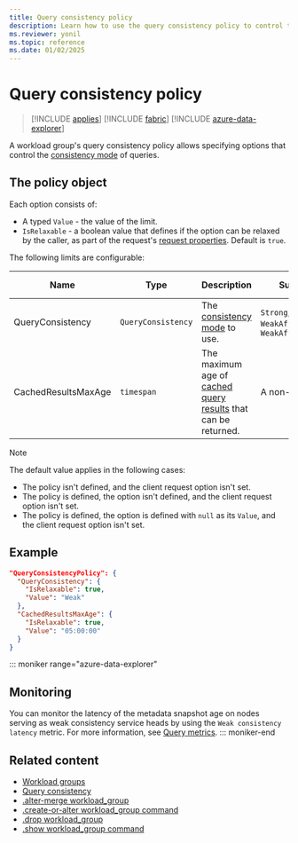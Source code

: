 ```yaml
---
title: Query consistency policy
description: Learn how to use the query consistency policy to control the consistency mode of queries.
ms.reviewer: yonil
ms.topic: reference
ms.date: 01/02/2025
---
```

# Query consistency policy

> [!INCLUDE [applies](../includes/applies-to-version/applies.md)] [!INCLUDE [fabric](../includes/applies-to-version/fabric.md)] [!INCLUDE [azure-data-explorer](../includes/applies-to-version/azure-data-explorer.md)]

A workload group's query consistency policy allows specifying options that control the [consistency mode](../concepts/query-consistency.md) of queries.

## The policy object

Each option consists of:

* A typed `Value` - the value of the limit.
* `IsRelaxable` - a boolean value that defines if the option can be relaxed by the caller, as part of the request's [request properties](../api/rest/request-properties.md). Default is `true`.

The following limits are configurable:

| Name | Type | Description | Supported values | Default value | Matching client request property |
|--|--|--|--|--|--|
| QueryConsistency | `QueryConsistency` | The [consistency mode](../concepts/query-consistency.md) to use. | `Strong`, `Weak`, or `WeakAffinitizedByQuery`, `WeakAffinitizedByDatabase` | `Strong` | `queryconsistency` |
| CachedResultsMaxAge | `timespan` | The maximum age of [cached query results](../query/query-results-cache.md) that can be returned. | A non-negative `timespan` | `null` | `query_results_cache_max_age` |

> [!NOTE]
> The default value applies in the following cases:
>
> * The policy isn't defined, and the client request option isn't set.
> * The policy is defined, the option isn't defined, and the client request option isn't set.
> * The policy is defined, the option is defined with `null` as its `Value`, and the client request option isn't set.

## Example

```json
"QueryConsistencyPolicy": {
  "QueryConsistency": {
    "IsRelaxable": true,
    "Value": "Weak"
  },
  "CachedResultsMaxAge": {
    "IsRelaxable": true,
    "Value": "05:00:00"
  }
}
```

::: moniker range="azure-data-explorer"
## Monitoring

You can monitor the latency of the metadata snapshot age on nodes serving as weak consistency service heads by using the `Weak consistency latency` metric. For more information, see [Query metrics](/azure/data-explorer/using-metrics#query-metrics).
::: moniker-end

## Related content

* [Workload groups](workload-groups.md)
* [Query consistency](../concepts/query-consistency.md)
* [.alter-merge workload_group](alter-merge-workload-group-command.md)
* [.create-or-alter workload_group command](create-or-alter-workload-group-command.md)
* [.drop workload_group](drop-workload-group-command.md)
* [.show workload_group command](show-workload-group-command.md)

